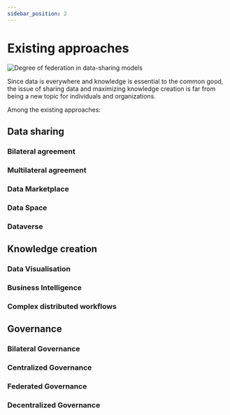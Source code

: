 ```yaml
---
sidebar_position: 2
---
```


# Existing approaches

![Degree of federation in data-sharing models](https://docs.okp4.network/static/img/content/data-sharing-models.png)

Since data is everywhere and knowledge is essential to the common good, the issue of sharing data and maximizing knowledge creation is far from being a new topic for individuals and organizations.

Among the existing approaches:

## Data sharing

### Bilateral agreement

### Multilateral agreement

### Data Marketplace

### Data Space

### Dataverse

## Knowledge creation

### Data Visualisation

### Business Intelligence

### Complex distributed workflows

## Governance

### Bilateral Governance

### Centralized Governance

### Federated Governance

### Decentralized Governance
